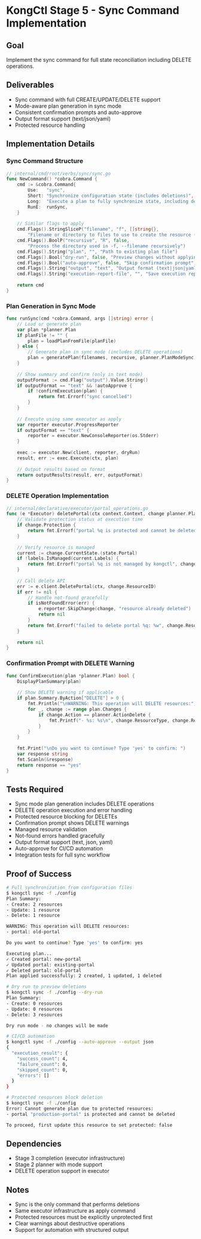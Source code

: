 # KongCtl Stage 5 - Sync Command Implementation

## Goal
Implement the sync command for full state reconciliation including DELETE operations.

## Deliverables
- Sync command with full CREATE/UPDATE/DELETE support
- Mode-aware plan generation in sync mode
- Consistent confirmation prompts and auto-approve
- Output format support (text/json/yaml)
- Protected resource handling

## Implementation Details

### Sync Command Structure
```go
// internal/cmd/root/verbs/sync/sync.go
func NewCommand() *cobra.Command {
    cmd := &cobra.Command{
        Use:   "sync",
        Short: "Synchronize configuration state (includes deletions)",
        Long:  "Execute a plan to fully synchronize state, including deletion of resources not in configuration.",
        RunE:  runSync,
    }
    
    // Similar flags to apply
    cmd.Flags().StringSliceP("filename", "f", []string{},
        "Filename or directory to files to use to create the resource (can specify multiple)")
    cmd.Flags().BoolP("recursive", "R", false,
        "Process the directory used in -f, --filename recursively")
    cmd.Flags().String("plan", "", "Path to existing plan file")
    cmd.Flags().Bool("dry-run", false, "Preview changes without applying")
    cmd.Flags().Bool("auto-approve", false, "Skip confirmation prompt")
    cmd.Flags().String("output", "text", "Output format (text|json|yaml)")
    cmd.Flags().String("execution-report-file", "", "Save execution report as JSON to file")
    
    return cmd
}
```

### Plan Generation in Sync Mode
```go
func runSync(cmd *cobra.Command, args []string) error {
    // Load or generate plan
    var plan *planner.Plan
    if planFile != "" {
        plan = loadPlanFromFile(planFile)
    } else {
        // Generate plan in sync mode (includes DELETE operations)
        plan = generatePlan(filenames, recursive, planner.PlanModeSync)
    }
    
    // Show summary and confirm (only in text mode)
    outputFormat := cmd.Flag("output").Value.String()
    if outputFormat == "text" && !autoApprove {
        if !confirmExecution(plan) {
            return fmt.Errorf("sync cancelled")
        }
    }
    
    // Execute using same executor as apply
    var reporter executor.ProgressReporter
    if outputFormat == "text" {
        reporter = executor.NewConsoleReporter(os.Stderr)
    }
    
    exec := executor.New(client, reporter, dryRun)
    result, err := exec.Execute(ctx, plan)
    
    // Output results based on format
    return outputResults(result, err, outputFormat)
}
```

### DELETE Operation Implementation
```go
// internal/declarative/executor/portal_operations.go
func (e *Executor) deletePortal(ctx context.Context, change planner.PlannedChange) error {
    // Validate protection status at execution time
    if change.Protection {
        return fmt.Errorf("portal %q is protected and cannot be deleted", change.ResourceName)
    }
    
    // Verify resource is managed
    current := change.CurrentState.(state.Portal)
    if !labels.IsManaged(current.Labels) {
        return fmt.Errorf("portal %q is not managed by kongctl", change.ResourceName)
    }
    
    // Call delete API
    err := e.client.DeletePortal(ctx, change.ResourceID)
    if err != nil {
        // Handle not-found gracefully
        if isNotFoundError(err) {
            e.reporter.SkipChange(change, "resource already deleted")
            return nil
        }
        return fmt.Errorf("failed to delete portal %q: %w", change.ResourceName, err)
    }
    
    return nil
}
```

### Confirmation Prompt with DELETE Warning
```go
func ConfirmExecution(plan *planner.Plan) bool {
    DisplayPlanSummary(plan)
    
    // Show DELETE warning if applicable
    if plan.Summary.ByAction["DELETE"] > 0 {
        fmt.Println("\nWARNING: This operation will DELETE resources:")
        for _, change := range plan.Changes {
            if change.Action == planner.ActionDelete {
                fmt.Printf("- %s: %s\n", change.ResourceType, change.ResourceName)
            }
        }
    }
    
    fmt.Print("\nDo you want to continue? Type 'yes' to confirm: ")
    var response string
    fmt.Scanln(&response)
    return response == "yes"
}
```

## Tests Required
- Sync mode plan generation includes DELETE operations
- DELETE operation execution and error handling
- Protected resource blocking for DELETEs
- Confirmation prompt shows DELETE warnings
- Managed resource validation
- Not-found errors handled gracefully
- Output format support (text, json, yaml)
- Auto-approve for CI/CD automation
- Integration tests for full sync workflow

## Proof of Success
```bash
# Full synchronization from configuration files
$ kongctl sync -f ./config
Plan Summary:
- Create: 2 resources
- Update: 1 resource
- Delete: 1 resource

WARNING: This operation will DELETE resources:
- portal: old-portal

Do you want to continue? Type 'yes' to confirm: yes

Executing plan...
✓ Created portal: new-portal
✓ Updated portal: existing-portal
✓ Deleted portal: old-portal
Plan applied successfully: 2 created, 1 updated, 1 deleted

# Dry run to preview deletions
$ kongctl sync -f ./config --dry-run
Plan Summary:
- Create: 0 resources
- Update: 0 resources
- Delete: 3 resources

Dry run mode - no changes will be made

# CI/CD automation
$ kongctl sync -f ./config --auto-approve --output json
{
  "execution_result": {
    "success_count": 4,
    "failure_count": 0,
    "skipped_count": 0,
    "errors": []
  }
}

# Protected resources block deletion
$ kongctl sync -f ./config
Error: Cannot generate plan due to protected resources:
- portal "production-portal" is protected and cannot be deleted

To proceed, first update this resource to set protected: false
```

## Dependencies
- Stage 3 completion (executor infrastructure)
- Stage 2 planner with mode support
- DELETE operation support in executor

## Notes
- Sync is the only command that performs deletions
- Same executor infrastructure as apply command
- Protected resources must be explicitly unprotected first
- Clear warnings about destructive operations
- Support for automation with structured output